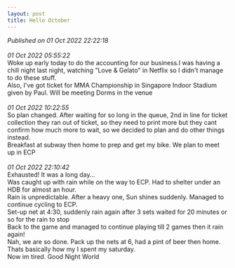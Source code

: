 ```yaml
---
layout: post
title: Hello October
---
```

_Published on 01 Oct 2022 22:22:18_
<br>
<br>
_01 Oct 2022 05:55:22_
<br>
Woke up early today to do the accounting for our business.I was having a chill night last night, watching "Love & Gelato" in Netflix so I didn't manage to do these stuff. 
<br>
Also, I've got ticket for MMA Championship in Singapore Indoor Stadium given by Paul. Will be meeting Dorms in the venue
<br>
<br>
_01 Oct 2022 10:22:55_
<br>
So plan changed. After waiting for so long in the queue, 2nd in line for ticket collection they ran out of ticket, so they need to print more but they cant confirm how much more to wait, so we decided to plan and do other things instead.
<br>
Breakfast at subway then home to prep and get my bike. We plan to meet up in ECP
<br>
<br>
_01 Oct 2022 22:10:42_
<br>
Exhausted! It was a long day...
<br>
Was caught up with rain while on the way to ECP. Had to shelter under an HDB for almost an hour.
<br>
Rain is unpredictable. After a heavy one, Sun shines suddenly. Managed to continue cycling to ECP.
<br>
Set-up net at 4:30, suddenly rain again after 3 sets waited for 20 minutes or so for the rain to stop
<br>
Back to the game and managed to continue playing till 2 games then it rain again!
<br>
Nah, we are so done. Pack up the nets at 6, had a pint of beer then home.
<br>
Thats basically how my I spent my saturday.
<br>
Now im tired. Good Night World
